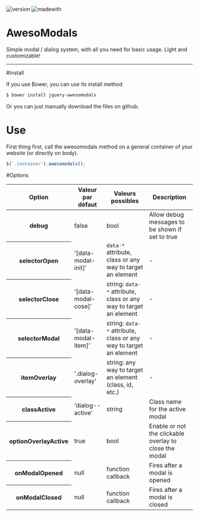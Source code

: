 ![version](https://img.shields.io/badge/version-1.0.0-orange.svg?style=flat-square) ![madewith](https://img.shields.io/badge/made%20with-jquery-brightgreen.svg?style=flat-square)

# AwesoModals
Simple modal / dialog system, with all you need for basic usage. Light and customizable!

---

#Install

If you use Bower, you can use its install method

```bash
$ bower install jquery-awesomodals
```

Or you can just manually download the files on github.

# Use

First thing first, call the awesomodals method on a general container of your website (or directly on body).

```javascript
$('.container').awesomodals();
```

#Options
<table>
	<thead>
		<tr>
			<th>Option</th>
			<th>Valeur par défaut</th>
			<th>Valeurs possibles</th>
			<th>Description</th>
		</tr>
	</thead>
	<tbody>
		<tr>
			<th>debug</th>
			<td>false</td>
			<td>bool</td>
			<td>Allow debug messages to be shown if set to true</td>
		</tr>
		<tr>
			<th>selectorOpen</th>
			<td>'[data-modal-init]'</td>
			<td><code>data-*</code> attribute, class or any way to target an element</td>
			<td>-</td>
		</tr>
		<tr>
			<th>selectorClose</th>
			<td>'[data-modal-cose]'</td>
			<td>string: <code>data-*</code> attribute, class or any way to target an element</td>
			<td>-</td>
		</tr>
		<tr>
			<th>selectorModal</th>
			<td>'[data-modal-item]'</td>
			<td>string: <code>data-*</code> attribute, class or any way to target an element</td>
			<td>-</td>
		</tr>
		<tr>
			<th>itemOverlay</th>
			<td>'.dialog-overlay'</td>
			<td>string: any way to target an element (class, id, etc.)</td>
			<td>-</td>
		</tr>
		<tr>
			<th>classActive</th>
			<td>'dialog--active'</td>
			<td>string</td>
			<td>Class name for the active modal</td>
		</tr>
		<tr>
			<th>optionOverlayActive</th>
			<td>true</td>
			<td>bool</td>
			<td>Enable or not the clickable overlay to close the modal</td>
		</tr>
		<tr>
			<th>onModalOpened</th>
			<td>null</td>
			<td>function callback</td>
			<td>Fires after a modal is opened</td>
		</tr>
		<tr>
			<th>onModalClosed</th>
			<td>null</td>
			<td>function callback</td>
			<td>Fires after a modal is closed</td>
		</tr>
	</tbody>
</table>
